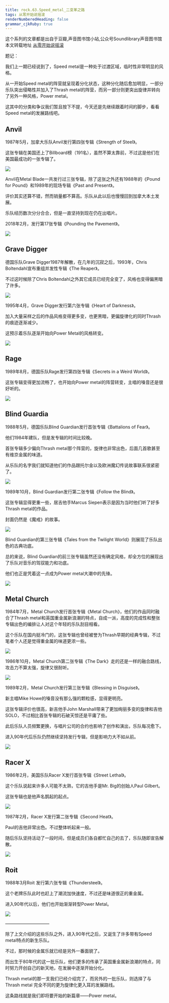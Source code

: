 ```yaml
---
title: rock.63.Speed_metal_二变革之路
tags: 从零开始说摇滚
renderNumberedHeading: false
grammar_cjkRuby: true
---
```


这个系列的文章都是出自于豆瓣,声音图书馆小站,公众号Soundlibrary声音图书馆
本文转载地址 [从零开始说摇滚](https://music.163.com/#/topic?id=43435138)

题记：

我们上一期已经说到了，Speed metal是一种处于过渡区域，临时性非常明显的风格。

从一开始Speed metal的阵营就呈现着分化状态，这种分化随后愈加明显，一部分乐队突出侵略性并加入了Thrash metal的阵营，而另一部分则更突出旋律并转向了另外一种风格，Power metal。

这其中的分类和争议我们暂且按下不提，今天还是先继续跟着时间的脚步，看看Speed metal的发展路线吧。

## Anvil

1987年5月，加拿大乐队Anvil发行第四张专辑《Strength of Steel》。

这张专辑在美国还上了Billboard榜（191名），虽然不算太靠前，不过这是他们在美国最成功的一张专辑了。

![](https://raw.githubusercontent.com/OliverRen/olili_blog_img/master/rock.63.Speed_metal_二变革之路/1637411306284.jpg)

Anvil在Metal Blade一共发行过三张专辑，除了这张之外还有1988年的《Pound for Pound》和1989年的现场专辑《Past and Present》。

评价其实还算不错，然而销量都不算高。乐队从此以后也慢慢回到加拿大本土发展。

乐队经历数次分分合合，但是一直坚持到现在仍在出唱片。

2018年2月，发行第17张专辑《Pounding the Pavement》。

![](https://raw.githubusercontent.com/OliverRen/olili_blog_img/master/rock.63.Speed_metal_二变革之路/1637411306305.jpg)

## Grave Digger

德国乐队Grave Digger1987年解散，在几年的沉寂之后，1993年，Chris Boltendahl宣布重组并发性专辑《The Reaper》。

不过这时候除了Chris Boltendahl之外其它成员已经完全变了，风格也变得偏黑暗了许多。

![](https://raw.githubusercontent.com/OliverRen/olili_blog_img/master/rock.63.Speed_metal_二变革之路/1637411306285.jpg)

1995年4月，Grave Digger发行第六张专辑《Heart of Darkness》。

加入大量采样之后的作品风格变得更多变，也更黑暗，更偏旋律化的同时Thrash的痕迹逐渐减少。

这预示着乐队逐渐开始向Power Metal的风格转变。

![](https://raw.githubusercontent.com/OliverRen/olili_blog_img/master/rock.63.Speed_metal_二变革之路/1637411306286.jpg)

## Rage

1989年8月，德国乐队Rage发行第四张专辑《Secrets in a Weird World》。

这张专辑变得更加流畅了，也开始向Power metal的阵营转变，主唱的嗓音还是很好听的。

![](https://raw.githubusercontent.com/OliverRen/olili_blog_img/master/rock.63.Speed_metal_二变革之路/1637411306291.jpg)

## Blind Guardia

1988年5月，德国乐队Blind Guardian发行首张专辑《Battalions of Fear》。

他们1984年建队，但是发专辑的时间比较晚。

首张专辑多少偏向Thrash metal那个阵营的，旋律也非常出色，后面几首歌甚至有维京金属的味道。

从乐队的名字我们就知道他们的作品跟托尔金以及欧洲魔幻传说故事联系很紧密了。

![](https://raw.githubusercontent.com/OliverRen/olili_blog_img/master/rock.63.Speed_metal_二变革之路/1637411306299.jpg)

1989年10月，Blind Guardian发行第二张专辑《Follow the Blind》。

这张专辑显得更重一些，居吉他手Marcus Siepen表示是因为当时他们听了好多Thrash metal的作品。

封面仍然是《魔戒》的故事。

![](https://raw.githubusercontent.com/OliverRen/olili_blog_img/master/rock.63.Speed_metal_二变革之路/1637411306292.jpg)

Blind Guardian的第三张专辑《Tales from the Twilight World》则展现了乐队出色的古典功底。

总的来说，Blind Guardian的前三张专辑虽然还没有确定风格，却全方位的展现出了乐队对音乐的驾驭能力和功底。

他们也正是凭着这一点成为Power metal大潮中的先锋。

![](https://raw.githubusercontent.com/OliverRen/olili_blog_img/master/rock.63.Speed_metal_二变革之路/1637411306300.jpg)

## Metal Church

1984年7月，Metal Church发行首张专辑《Metal Church》，他们的作品同时融合了Thrash metal和英国重金属新浪潮的特点，自成一派，高度的完成性和整张专辑出色的编排让人对这个年轻的乐队刮目相看。

这个乐队在国内挺冷门的，这张专辑也曾经被誉为Thrash早期的经典专辑，不过笔者个人还是觉得重金属的味道更浓一些。

![](https://raw.githubusercontent.com/OliverRen/olili_blog_img/master/rock.63.Speed_metal_二变革之路/1637411306293.jpg)

1986年10月，Metal Church第二张专辑《The Dark》走的还是一样的融合路线，攻击力不算太强，旋律又很耐听。

![](https://raw.githubusercontent.com/OliverRen/olili_blog_img/master/rock.63.Speed_metal_二变革之路/1637411306294.jpg)

1989年2月，Metal Church发行第三张专辑《Blessing in Disguise》。

新主唱Mike Howe的嗓音没有那么强的颗粒感，显得更明亮。

这张专辑评价也很高，新吉他手John Marshall带来了更加绚丽多变的旋律和吉他SOLO，不过相比首张专辑的石破天惊还是平庸了些。

此后乐队人员频繁更换，与唱片公司的合约也影响了创作和演出，乐队每况愈下。

进入90年代后乐队仍然继续坚持发行专辑，但是影响力大不如从前。

![](https://raw.githubusercontent.com/OliverRen/olili_blog_img/master/rock.63.Speed_metal_二变革之路/1637411306295.jpg)

## Racer X

1986年2月，美国乐队Racer X发行首张专辑《Street Lethal》。

这个乐队说起来许多人可能不太熟，它的吉他手是Mr. Big的创始人Paul Gilbert。

这张专辑也是他声名鹊起的起点。

![](https://raw.githubusercontent.com/OliverRen/olili_blog_img/master/rock.63.Speed_metal_二变革之路/1637411306296.jpg)

1987年2月，Racer X发行第二张专辑《Second Heat》。

Paul的吉他非常出色。不过整体听起来一般。

随后乐队坚持活动了一段时间，但是成员们各自都忙自己的去了，乐队随即宣告解散。

![](https://raw.githubusercontent.com/OliverRen/olili_blog_img/master/rock.63.Speed_metal_二变革之路/1637411306297.jpg)

## Roit

1988年3月Roit 发行第六张专辑《Thundersteel》。

这个老牌乐队此时也赶上了潮流加快速度，不过还是味道很正的重金属。

进入90年代以后，他们也开始渐渐转型Power Metal。

![](https://raw.githubusercontent.com/OliverRen/olili_blog_img/master/rock.63.Speed_metal_二变革之路/1637411306298.jpg)

——————————

除了上文介绍的这些乐队之外，进入90年代之后，又诞生了许多带有Speed metal特点的新生乐队。

不过，那时候的金属乐就已经是另外一番面貌了。

而出生于80年代的这一批乐队，他们更多的传承了英国重金属新浪潮的特点，同时努力开创自己的新天地，在发展中逐渐开始分化。

Thrash metal的那一支我们已经介绍完了，而另外的一批乐队，则选择了与Thrash metal 完全不同的更为旋律化更入耳的发展路线。

这条路线就是我们即将要开始的新篇章——Power metal。